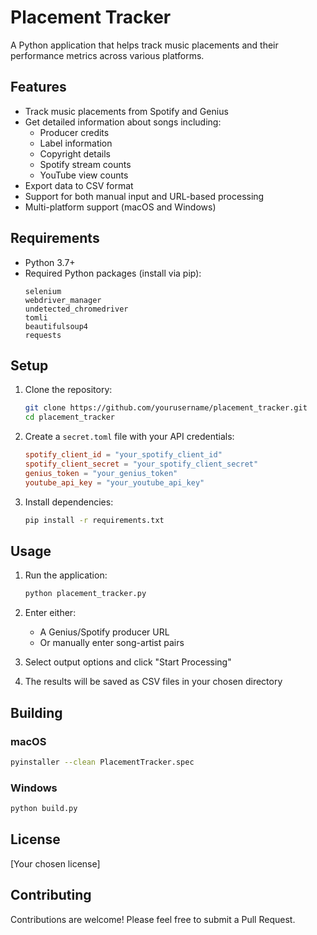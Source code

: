 # Placement Tracker

A Python application that helps track music placements and their performance metrics across various platforms.

## Features

- Track music placements from Spotify and Genius
- Get detailed information about songs including:
  - Producer credits
  - Label information
  - Copyright details
  - Spotify stream counts
  - YouTube view counts
- Export data to CSV format
- Support for both manual input and URL-based processing
- Multi-platform support (macOS and Windows)

## Requirements

- Python 3.7+
- Required Python packages (install via pip):
  ```
  selenium
  webdriver_manager
  undetected_chromedriver
  tomli
  beautifulsoup4
  requests
  ```

## Setup

1. Clone the repository:
   ```bash
   git clone https://github.com/yourusername/placement_tracker.git
   cd placement_tracker
   ```

2. Create a `secret.toml` file with your API credentials:
   ```toml
   spotify_client_id = "your_spotify_client_id"
   spotify_client_secret = "your_spotify_client_secret"
   genius_token = "your_genius_token"
   youtube_api_key = "your_youtube_api_key"
   ```

3. Install dependencies:
   ```bash
   pip install -r requirements.txt
   ```

## Usage

1. Run the application:
   ```bash
   python placement_tracker.py
   ```

2. Enter either:
   - A Genius/Spotify producer URL
   - Or manually enter song-artist pairs

3. Select output options and click "Start Processing"

4. The results will be saved as CSV files in your chosen directory

## Building

### macOS
```bash
pyinstaller --clean PlacementTracker.spec
```

### Windows
```bash
python build.py
```

## License

[Your chosen license]

## Contributing

Contributions are welcome! Please feel free to submit a Pull Request. 